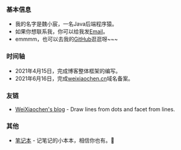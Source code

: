 ### 基本信息

+ 我的名字是魏小宸，一名Java后端程序猿。
+ 如果你想联系我，你可以给我发[Email](mailto:wxc0914@qq.com)。
+ emmmm，也可以去我的[GitHub](https://github.com/wxc0914)逛逛呀~~~

### 时间轴

+ 2021年4月15日，完成博客整体框架的编写。
+ 2021年6月16日，完成[weixiaochen.cn](https://blog.weixiaochen.cn/)域名备案。

### 友链

+ [WeiXiaochen's blog](https://blog.weixiaochen.cn) - Draw lines from dots and facet from lines.

### 其他

+ [笔记本](https://www.yuque.com/0914xc) - 记笔记的小本本，相信你也有。🐶 